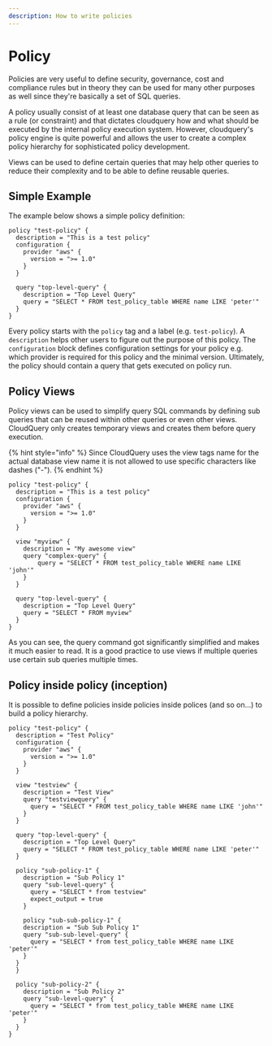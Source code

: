 ```yaml
---
description: How to write policies
---
```


# Policy

Policies are very useful to define security, governance, cost and compliance rules but in theory they can be used
for many other purposes as well since they're basically a set of SQL queries.

A policy usually consist of at least one database query that can be seen as a rule (or constraint) and that dictates 
cloudquery how and what should be executed by the internal policy execution system. However, cloudquery's policy engine 
is quite powerful and allows the user to create a complex policy hierarchy for sophisticated policy development.

Views can be used to define certain queries that may help other queries to reduce their complexity and to be able to 
define reusable queries.

## Simple Example

The example below shows a simple policy definition:

```text
policy "test-policy" {
  description = "This is a test policy"
  configuration {
    provider "aws" {
      version = ">= 1.0"
    }
  }

  query "top-level-query" {
    description = "Top Level Query"
    query = "SELECT * FROM test_policy_table WHERE name LIKE 'peter'"
  }
}
```

Every policy starts with the `policy` tag and a label (e.g. `test-policy`). A `description` helps other users to figure
out the purpose of this policy. 
The `configuration` block defines configuration settings for your policy e.g. which provider is required for this policy
and the minimal version.
Ultimately, the policy should contain a query that gets executed on policy run.

## Policy Views

Policy views can be used to simplify query SQL commands by defining sub queries that can be reused within other queries
or even other views. CloudQuery only creates temporary views and creates them before query execution.

{% hint style="info" %}
Since CloudQuery uses the view tags name for the actual database view name it is not allowed to use specific characters 
like dashes ("-").
{% endhint %}

```text
policy "test-policy" {
  description = "This is a test policy"
  configuration {
    provider "aws" {
      version = ">= 1.0"
    }
  }
  
  view "myview" {
    description = "My awesome view"
    query "complex-query" {
        query = "SELECT * FROM test_policy_table WHERE name LIKE 'john'"
    } 
  }

  query "top-level-query" {
    description = "Top Level Query"
    query = "SELECT * FROM myview"
  }
}
```

As you can see, the query command got significantly simplified and makes it much easier to read.
It is a good practice to use views if multiple queries use certain sub queries multiple times.

## Policy inside policy (inception)

It is possible to define policies inside policies inside polices (and so on...) to build a policy hierarchy.

```text
policy "test-policy" {
  description = "Test Policy"
  configuration {
    provider "aws" {
      version = ">= 1.0"
    }
  }

  view "testview" {
    description = "Test View"
    query "testviewquery" {
      query = "SELECT * FROM test_policy_table WHERE name LIKE 'john'"
    }
  }

  query "top-level-query" {
    description = "Top Level Query"
    query = "SELECT * FROM test_policy_table WHERE name LIKE 'peter'"
  }

  policy "sub-policy-1" {
    description = "Sub Policy 1"
    query "sub-level-query" {
      query = "SELECT * from testview"
      expect_output = true
    }
    
    policy "sub-sub-policy-1" {
    description = "Sub Sub Policy 1"
    query "sub-sub-level-query" {
      query = "SELECT * from test_policy_table WHERE name LIKE 'peter'"
    }
  }
  }
  
  policy "sub-policy-2" {
    description = "Sub Policy 2"
    query "sub-level-query" {
      query = "SELECT * from test_policy_table WHERE name LIKE 'peter'"
    }
  }
}
```


